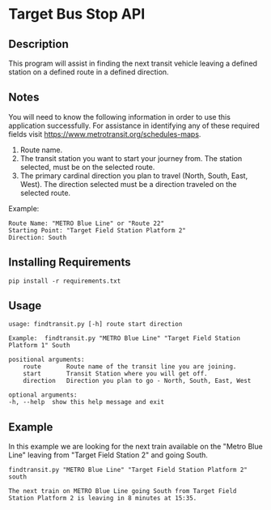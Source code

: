 # Target Bus Stop API
## Description
This program will assist in finding the next transit vehicle leaving a defined  station on a defined route in a defined direction.
## Notes
You will need to know the following information in order to use this application successfully. For assistance in identifying any of these required fields visit https://www.metrotransit.org/schedules-maps. 

1. Route name.
2. The transit station you want to start your journey from. The station selected, must be on the selected route.
3. The primary cardinal direction you plan to travel (North, South, East, West).  The direction selected must be a direction traveled on the selected route.

Example:

    Route Name: "METRO Blue Line" or "Route 22"
    Starting Point: "Target Field Station Platform 2"
    Direction: South


## Installing Requirements
    pip install -r requirements.txt

## Usage 
    usage: findtransit.py [-h] route start direction

    Example:  findtransit.py "METRO Blue Line" "Target Field Station Platform 1" South

    positional arguments:
        route       Route name of the transit line you are joining.
        start       Transit Station where you will get off.
        direction   Direction you plan to go - North, South, East, West

    optional arguments:
    -h, --help  show this help message and exit


## Example
In this example we are looking for the next train available on the "Metro Blue Line" leaving from "Target Field Station 2" and going South.

    findtransit.py "METRO Blue Line" "Target Field Station Platform 2" south

    The next train on METRO Blue Line going South from Target Field Station Platform 2 is leaving in 8 minutes at 15:35.